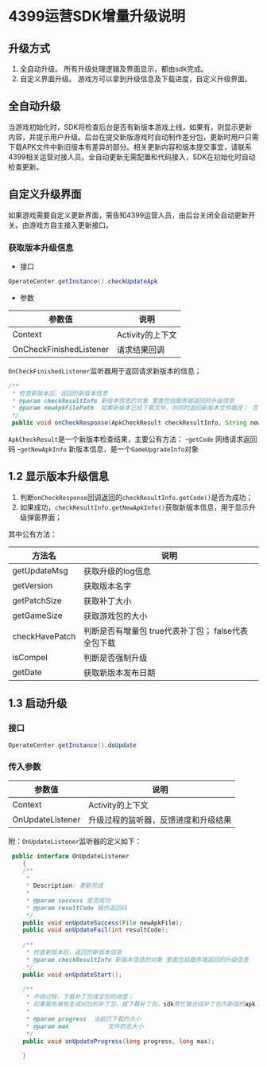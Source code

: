 # 4399运营SDK增量升级说明
## 升级方式

1. 全自动升级。 所有升级处理逻辑及界面显示，都由sdk完成。
2. 自定义界面升级。 游戏方可以拿到升级信息及下载进度，自定义升级界面。

## 全自动升级
当游戏初始化时，SDK将检查后台是否有新版本游戏上线，如果有，则显示更新内容，并提示用户升级。后台在提交新版游戏时自动制作差分包，更新时用户只需下载APK文件中新旧版本有差异的部分。相关更新内容和版本提交事宜，请联系4399相关运营对接人员。全自动更新无需配置和代码接入，SDK在初始化时自动检查更新。

## 自定义升级界面
如果游戏需要自定义更新界面，需告知4399运营人员，由后台关闭全自动更新开关。由游戏方自主接入更新接口。
### 获取版本升级信息
- 接口  

```java
OperateCenter.getInstance().checkUpdateApk
```
- 参数  

| 参数值 | 说明 |
|-------|------|
|Context|Activity的上下文|
|OnCheckFinishedListener|请求结果回调|


`OnCheckFinishedListener`监听器用于返回请求新版本的信息；  

```java
/**
 * 检查新版本后，返回的新版本信息
 * @param checkResultInfo 新版本信息的对象 里面包括服务端返回的升级信息
 * @param newApkFilePath  如果新版本已经下载完毕，则同时返回新版本文件路径； 否则 返回null
 */
 public void onCheckResponse(ApkCheckResult checkResultInfo, String newApkFilePath);
```

`ApkCheckResult`是一个新版本检查结果，主要公有方法：
-`getCode` 网络请求返回码
-`getNewApkInfo` 新版本信息，是一个`GameUpgradeInfo`对象

## 1.2 显示版本升级信息
1. 判断`onCheckResponse`回调返回的`checkResultInfo.getCode()`是否为成功；
2. 如果成功，`checkResultInfo.getNewApkInfo()`获取新版本信息，用于显示升级弹窗界面；

其中公有方法：  

| 方法名 | 说明 |
|-------|------|
|getUpdateMsg    |获取升级的log信息|
|getVersion      |获取版本名字|
|getPatchSize    |获取补丁大小|
|getGameSize     |获取游戏包的大小|
|checkHavePatch  |判断是否有增量包 true代表补丁包； false代表全包下载|
|isCompel        |判断是否强制升级|
|getDate         |获取新版本发布日期|


## 1.3 启动升级
### 接口
```java
OperateCenter.getInstance().doUpdate
```
### 传入参数
| 参数值 | 说明 |
|-------|------|
|Context|Activity的上下文|
|OnUpdateListener|升级过程的监听器，反馈进度和升级结果|


附：`OnUpdateListener`监听器的定义如下：  
```java
 public interface OnUpdateListener
    {
	/**
	 *
	 * Description: 更新完成
	 *
	 * @param success 是否成功
	 * @param resultCode 操作返回码
	 */
	public void onUpdateSuccess(File newApkFile);
	public void onUpdateFail(int resultCode);
	
	/**
	 * 检查新版本后，返回的新版本信息
	 * @param checkResultInfo 新版本信息的对象 里面包括服务端返回的升级信息
	 */
	public void onUpdateStart();
	
	/**
	 * 升级过程，下载补丁包或全包的进度；
	 * 如果服务端有生成对应的补丁包，就下载补丁包，sdk帮忙做合成补丁包为新版的apk；
	 * 
	 * @param progress 	当前已下载的大小
	 * @param max	      	文件的总大小
	 */
	public void onUpdateProgress(long progress, long max);
	
    }
```